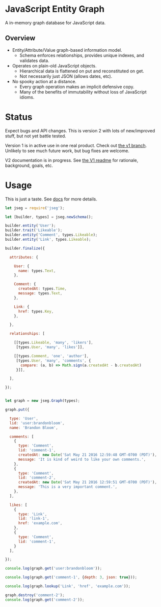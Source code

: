 # JavaScript Entity Graph

A in-memory graph database for JavaScript data.


## Overview

- Entity/Attribute/Value graph-based information model.
  - Schema enforces relationships, provides unique indexes, and validates data.
- Operates on plain-old JavaScript objects.
  - Hierarchical data is flattened on put and reconstituted on get.
  - Not necessarily just JSON (allows dates, etc).
- No spooky action at a distance.
  - Every graph operation makes an implicit defensive copy.
  - Many of the benefits of immutability without loss of JavaScript idioms.


# Status

Expect bugs and API changes. This is version 2 with lots of new/improved
stuff, but not yet battle tested.

Version 1 is in active use in one real product. Check out [the v1 branch][1].
Unlikely to see much future work, but bug fixes are welcome.

V2 documentation is in progress. See [the V1 readme][2] for rationale,
background, goals, etc.


# Usage

This is just a taste. See [docs](./src/doc) for more details.

```javascript
let jseg = require('jseg');

let [builder, types] = jseg.newSchema();

builder.entity('User');
builder.trait('Likeable');
builder.entity('Comment', types.Likeable);
builder.entity('Link', types.Likeable);

builder.finalize({

  attributes: {

    User: {
      name: types.Text,
    },

    Comment: {
      createdAt: types.Time,
      message: types.Text,
    },

    Link: {
      href: types.Key,
    },

  },

  relationships: [

    [[types.Likeable, 'many', 'likers'],
     [types.User, 'many', 'likes']],

    [[types.Comment, 'one', 'author'],
     [types.User, 'many', 'comments', {
       compare: (a, b) => Math.sign(a.createdAt - b.createdAt)
     }]],

  ],

});


let graph = new jseg.Graph(types);

graph.put({

  type: 'User',
  lid: 'user:brandonbloom',
  name: 'Brandon Bloom',

  comments: [
    {
      type: 'Comment',
      lid: 'comment-1',
      createdAt: new Date('Sat May 21 2016 12:59:48 GMT-0700 (PDT)'),
      message: 'It is kind of weird to like your own comments.',
    },
    {
      type: 'Comment',
      lid: 'comment-2',
      createdAt: new Date('Sat May 21 2016 12:59:51 GMT-0700 (PDT)'),
      message: 'This is a very important comment.',
    },
  ],

  likes: [
    {
      type: 'Link',
      lid: 'link-1',
      href: 'example.com',
    },
    {
      type: 'Comment',
      lid: 'comment-1',
    }
  ],

});

console.log(graph.get('user:brandonbloom'));

console.log(graph.get('comment-1', {depth: 3, json: true}));

console.log(graph.lookup('Link', 'href', 'example.com'));

graph.destroy('comment-2');
console.log(graph.get('comment-2'));
```



[1]: https://github.com/brandonbloom/jseg/tree/v1
[2]: https://github.com/brandonbloom/jseg/blob/v1/README.md
